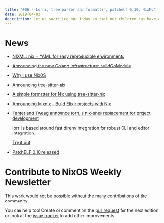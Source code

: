 ```yaml
---
title: "#06 - Lorri, tree parser and formatter, patchelf 0.10, NixML"
date: 2019-04-03
description: Let us sacrifice our today so that our children can have a better tomorrow
---
```


# News

- [NIXML: nix + YAML for easy reproducible environments](https://metarabbit.wordpress.com/2019/03/12/nixml-nix-yaml-for-easy-reproducible-environments/)

- [Announcing the new Golang infrastructure: buildGoModule](https://kalbas.it/2019/03/17/announcing-the-new-golang-infrastructure-buildgomodule/)

- [Why I use NixOS](https://kalbas.it/2019/03/24/why-i-use-nixos/)

- [Announcing tree-sitter-nix](https://discourse.nixos.org/t/announcing-tree-sitter-nix/2483)

- [A simple formatter for Nix using tree-sitter-nix](https://github.com/justinwoo/format-nix)

- [Announcing Mixnix - Build Elixir projects with Nix](https://discourse.nixos.org/t/announcing-mixnix-build-elixir-projects-with-nix/2444)

- [Target and Tweag announce lorri, a nix-shell replacement for project development](https://www.tweag.io/posts/2019-03-28-introducing-lorri.html)

  lorri is based around fast direnv integration for robust CLI and editor integration.

  [Try it out](http://github.com/target/lorri)

- [PatchELF 0.10 released](https://nixos.org/releases/patchelf/patchelf-0.10/)

# Contribute to NixOS Weekly Newsletter

This work would not be possible without the many contributions of the community.

You can help too! Create or comment on the [pull request](https://github.com/NixOS/nixos-weekly/pulls)
for the next edition or look at the
[issue tracker](https://github.com/NixOS/nixos-weekly/issues) to add other improvements.
